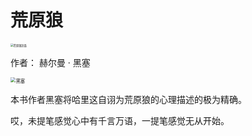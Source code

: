 # 荒原狼

<img src="https://picx.zhimg.com/v2-35bdec8b5486e1e2be6e858e90620585_720w.jpg" alt="荒原狼封面" style="zoom:30%;" />

作者： 赫尔曼 · 黑塞

<img src="https://pic2.zhimg.com/80/v2-cf397d1790531b9726b243bab7f514f1_1440w.webp" alt="黑塞" style="zoom: 53%;" />


本书作者黑塞将哈里这自诩为荒原狼的心理描述的极为精确。

哎，未提笔感觉心中有千言万语，一提笔感觉无从开始。
